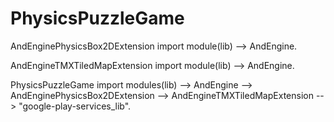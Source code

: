 # PhysicsPuzzleGame
AndEnginePhysicsBox2DExtension import module(lib) --> AndEngine.

AndEngineTMXTiledMapExtension import module(lib) --> AndEngine.

PhysicsPuzzleGame import modules(lib) --> AndEngine --> AndEnginePhysicsBox2DExtension --> AndEngineTMXTiledMapExtension --> "google-play-services_lib".
